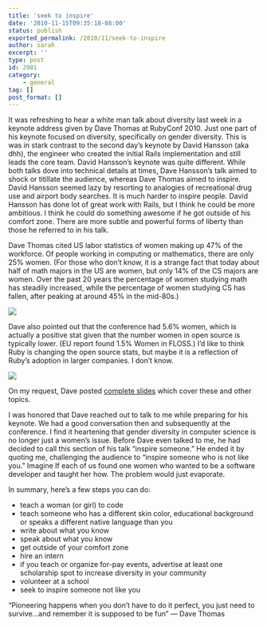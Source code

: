 ```yaml
---
title: 'seek to inspire'
date: '2010-11-15T09:35:18-08:00'
status: publish
exported_permalink: /2010/11/seek-to-inspire
author: sarah
excerpt: ''
type: post
id: 2901
category:
    - general
tag: []
post_format: []
---
```

It was refreshing to hear a white man talk about diversity last week in a keynote address given by Dave Thomas at RubyConf 2010. Just one part of his keynote focused on diversity, specifically on gender diversity. This is was in stark contrast to the second day’s keynote by David Hansson (aka dhh), the engineer who created the initial Rails implementation and still leads the core team. David Hansson’s keynote was quite different. While both talks dove into technical details at times, Dave Hansson’s talk aimed to shock or titillate the audience, whereas Dave Thomas aimed to inspire. David Hansson seemed lazy by resorting to analogies of recreational drug use and airport body searches. It is much harder to inspire people. David Hansson has done lot of great work with Rails, but I think he could be more ambitious. I think he could do something awesome if he got outside of his comfort zone. There are more subtle and powerful forms of liberty than those he referred to in his talk.

Dave Thomas cited US labor statistics of women making up 47% of the workforce. Of people working in computing or mathematics, there are only 25% women. (For those who don’t know, it is a strange fact that today about half of math majors in the US are women, but only 14% of the CS majors are women. Over the past 20 years the percentage of women studying math has steadily increased, while the percentage of women studying CS has fallen, after peaking at around 45% in the mid-80s.)

![](http://img.skitch.com/20101115-nhm35dd5tf4farj32f4iut69f2.png)

Dave also pointed out that the conference had 5.6% women, which is actually a positive stat given that the number women in open source is typically lower. (EU report found 1.5% Women in FLOSS.) I’d like to think Ruby is changing the open source stats, but maybe it is a reflection of Ruby’s adoption in larger companies. I don’t know.

![](http://img.skitch.com/20101115-n23pfi6g3723r9jccxt1c5epn9.png)

On my request, Dave posted [complete slides](http://www.slideshare.net/prqgdave/rubyconfx-keynote) which cover these and other topics.

I was honored that Dave reached out to talk to me while preparing for his keynote. We had a good conversation then and subsequently at the conference. I find it heartening that gender diversity in computer science is no longer just a women’s issue. Before Dave even talked to me, he had decided to call this section of his talk “inspire someone.” He ended it by quoting me, challenging the audience to “inspire someone who is not like you.” Imagine If each of us found one women who wanted to be a software developer and taught her how. The problem would just evaporate.

In summary, here’s a few steps you can do:

- teach a woman (or girl) to code
- teach someone who has a different skin color, educational background or speaks a different native language than you
- write about what you know
- speak about what you know
- get outside of your comfort zone
- hire an intern
- if you teach or organize for-pay events, advertise at least one scholarship spot to increase diversity in your community
- volunteer at a school
- seek to inspire someone not like you

“Pioneering happens when you don’t have to do it perfect, you just need to survive…and remember it is supposed to be fun” — Dave Thomas